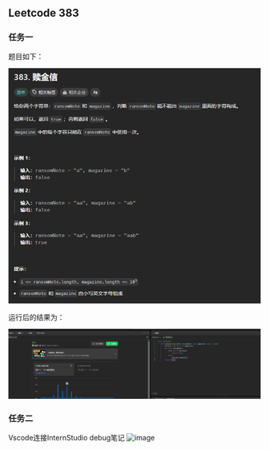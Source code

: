 ## Leetcode 383

### 任务一
题目如下：

![img17.png](assets/img17.png)

运行后的结果为：

![image.png](assets/image.png)

### 任务二
Vscode连接InternStudio debug笔记
![image](https://github.com/user-attachments/assets/22b08402-a309-44b0-b6d7-7f903049cfe3)

